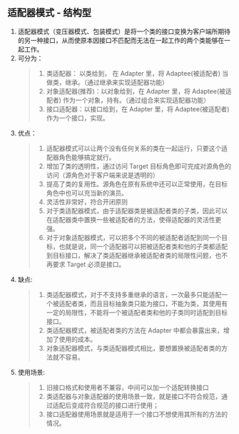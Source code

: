 ## 适配器模式 - 结构型

1. 适配器模式（变压器模式、包装模式）是将一个类的接口变换为客户端所期待的另一种接口，从而使原本因接口不匹配而无法在一起工作的两个类能够在一起工作。
2. 可分为：
    > 1. 类适配器： 以类给到， 在 Adapter 里，将 Adaptee(被适配者) 当做类，继承。（通过继承来实现适配器功能）
    > 2. 对象适配器(推荐)：以对象给到，在 Adapter 里，将 Adaptee(被适配者) 作为一个对象，持有。（通过组合来实现适配器功能）
    > 3. 接口适配器：以接口给到，在 Adapter 里，将 Adaptee(被适配者) 作为一个接口，实现。
3. 优点：
    > 1. 适配器模式可以让两个没有任何关系的类在一起运行，只要这个适配器角色能够搞定就行。
    > 2. 增加了类的透明性，通过访问 Target 目标角色即可完成对源角色的访问（源角色对于客户端来说是透明的）
    > 3. 提高了类的复用性。源角色在原有系统中还可以正常使用，在目标角色中也可以充当新的演员。
    > 4. 灵活性非常好，符合开闭原则
    > 5. 对于类适配器模式，由于适配器类是被适配者类的子类，因此可以在适配器类中置换一些被适配者的方法，使得适配器的灵活性更强。
    > 6. 对于对象适配器模式，可以把多个不同的被适配者适配到同一个目标，也就是说，同一个适配器可以把被适配者类和他的子类都适配到目标接口，解决了类适配器继承被适配者类的局限性问题，也不再要求 Target 必须是接口。
4. 缺点:
    > 1. 类适配器模式，对于不支持多重继承的语言，一次最多只能适配一个被适配者类，而且目标抽象类只能为接口，不能为类，其使用有一定的局限性，不能将一个被适配者类和他的子类同时适配到目标接口。
    > 2. 类适配器模式，被适配者类的方法在 Adapter 中都会暴露出来，增加了使用的成本。
    > 3. 对象适配器模式，与类适配器模式相比，要想置换被适配者类的方法就不容易。
5. 使用场景:
    > 1. 旧接口格式和使用者不兼容，中间可以加一个适配转换接口
    > 2. 类适配器与对象适配器的使用场景一致，就是接口不符合规范，通过适配后变成符合规范的接口进行使用；
    > 3. 接口适配器使用场景就是适用于一个接口不想使用其所有的方法的情况。
